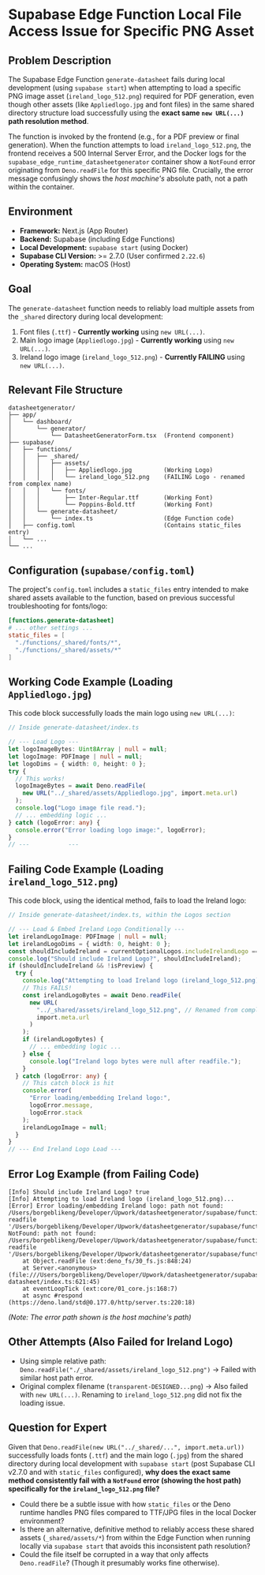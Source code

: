 # Supabase Edge Function Local File Access Issue for Specific PNG Asset

## Problem Description

The Supabase Edge Function `generate-datasheet` fails during local development (using `supabase start`) when attempting to load a specific PNG image asset (`ireland_logo_512.png`) required for PDF generation, even though other assets (like `Appliedlogo.jpg` and font files) in the same shared directory structure load successfully using the **exact same `new URL(...)` path resolution method**.

The function is invoked by the frontend (e.g., for a PDF preview or final generation). When the function attempts to load `ireland_logo_512.png`, the frontend receives a 500 Internal Server Error, and the Docker logs for the `supabase_edge_runtime_datasheetgenerator` container show a `NotFound` error originating from `Deno.readFile` for this specific PNG file. Crucially, the error message confusingly shows the _host machine's_ absolute path, not a path within the container.

## Environment

- **Framework:** Next.js (App Router)
- **Backend:** Supabase (including Edge Functions)
- **Local Development:** `supabase start` (using Docker)
- **Supabase CLI Version:** >= 2.7.0 (User confirmed `2.22.6`)
- **Operating System:** macOS (Host)

## Goal

The `generate-datasheet` function needs to reliably load multiple assets from the `_shared` directory during local development:

1.  Font files (`.ttf`) - **Currently working** using `new URL(...)`.
2.  Main logo image (`Appliedlogo.jpg`) - **Currently working** using `new URL(...)`.
3.  Ireland logo image (`ireland_logo_512.png`) - **Currently FAILING** using `new URL(...)`.

## Relevant File Structure

```
datasheetgenerator/
├── app/
│   └── dashboard/
│       └── generator/
│           └── DatasheetGeneratorForm.tsx  (Frontend component)
├── supabase/
│   ├── functions/
│   │   ├── _shared/
│   │   │   ├── assets/
│   │   │   │   ├── Appliedlogo.jpg         (Working Logo)
│   │   │   │   └── ireland_logo_512.png    (FAILING Logo - renamed from complex name)
│   │   │   └── fonts/
│   │   │       ├── Inter-Regular.ttf       (Working Font)
│   │   │       └── Poppins-Bold.ttf        (Working Font)
│   │   └── generate-datasheet/
│   │       └── index.ts                    (Edge Function code)
│   ├── config.toml                         (Contains static_files entry)
│   └── ...
└── ...
```

## Configuration (`supabase/config.toml`)

The project's `config.toml` includes a `static_files` entry intended to make shared assets available to the function, based on previous successful troubleshooting for fonts/logo:

```toml
[functions.generate-datasheet]
# ... other settings ...
static_files = [
  "./functions/_shared/fonts/*",
  "./functions/_shared/assets/*"
]
```

## Working Code Example (Loading `Appliedlogo.jpg`)

This code block successfully loads the main logo using `new URL(...)`:

```typescript
// Inside generate-datasheet/index.ts

// --- Load Logo ---
let logoImageBytes: Uint8Array | null = null;
let logoImage: PDFImage | null = null;
let logoDims = { width: 0, height: 0 };
try {
  // This works!
  logoImageBytes = await Deno.readFile(
    new URL("../_shared/assets/Appliedlogo.jpg", import.meta.url)
  );
  console.log("Logo image file read.");
  // ... embedding logic ...
} catch (logoError: any) {
  console.error("Error loading logo image:", logoError);
}
// ---           ---
```

## Failing Code Example (Loading `ireland_logo_512.png`)

This code block, using the identical method, fails to load the Ireland logo:

```typescript
// Inside generate-datasheet/index.ts, within the Logos section

// --- Load & Embed Ireland Logo Conditionally ---
let irelandLogoImage: PDFImage | null = null;
let irelandLogoDims = { width: 0, height: 0 };
const shouldIncludeIreland = currentOptionalLogos.includeIrelandLogo === true;
console.log("Should include Ireland Logo?", shouldIncludeIreland);
if (shouldIncludeIreland && !isPreview) {
  try {
    console.log("Attempting to load Ireland logo (ireland_logo_512.png)...");
    // This FAILS!
    const irelandLogoBytes = await Deno.readFile(
      new URL(
        "../_shared/assets/ireland_logo_512.png", // Renamed from complex original
        import.meta.url
      )
    );
    if (irelandLogoBytes) {
      // ... embedding logic ...
    } else {
      console.log("Ireland logo bytes were null after readfile.");
    }
  } catch (logoError: any) {
    // This catch block is hit
    console.error(
      "Error loading/embedding Ireland logo:",
      logoError.message,
      logoError.stack
    );
    irelandLogoImage = null;
  }
}
// --- End Ireland Logo Load ---
```

## Error Log Example (from Failing Code)

```
[Info] Should include Ireland Logo? true
[Info] Attempting to load Ireland logo (ireland_logo_512.png)...
[Error] Error loading/embedding Ireland logo: path not found: /Users/borgeblikeng/Developer/Upwork/datasheetgenerator/supabase/functions/_shared/assets/ireland_logo_512.png: readfile '/Users/borgeblikeng/Developer/Upwork/datasheetgenerator/supabase/functions/_shared/assets/ireland_logo_512.png' NotFound: path not found: /Users/borgeblikeng/Developer/Upwork/datasheetgenerator/supabase/functions/_shared/assets/ireland_logo_512.png: readfile '/Users/borgeblikeng/Developer/Upwork/datasheetgenerator/supabase/functions/_shared/assets/ireland_logo_512.png'
    at Object.readFile (ext:deno_fs/30_fs.js:848:24)
    at Server.<anonymous> (file:///Users/borgeblikeng/Developer/Upwork/datasheetgenerator/supabase/functions/generate-datasheet/index.ts:621:45)
    at eventLoopTick (ext:core/01_core.js:168:7)
    at async #respond (https://deno.land/std@0.177.0/http/server.ts:220:18)
```

_(Note: The error path shown is the host machine's path)_

## Other Attempts (Also Failed for Ireland Logo)

- Using simple relative path: `Deno.readFile("./_shared/assets/ireland_logo_512.png")` -> Failed with similar host path error.
- Original complex filename (`transparent-DESIGNED...png`) -> Also failed with `new URL(...)`. Renaming to `ireland_logo_512.png` did not fix the loading issue.

## Question for Expert

Given that `Deno.readFile(new URL("../_shared/...", import.meta.url))` successfully loads fonts (`.ttf`) and the main logo (`.jpg`) from the shared directory during local development with `supabase start` (post Supabase CLI v2.7.0 and with `static_files` configured), **why does the exact same method consistently fail with a `NotFound` error (showing the host path) specifically for the `ireland_logo_512.png` file?**

- Could there be a subtle issue with how `static_files` or the Deno runtime handles PNG files compared to TTF/JPG files in the local Docker environment?
- Is there an alternative, definitive method to reliably access these shared assets (`_shared/assets/*`) from within the Edge Function when running locally via `supabase start` that avoids this inconsistent path resolution?
- Could the file itself be corrupted in a way that only affects `Deno.readFile`? (Though it presumably works fine otherwise).
